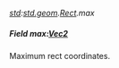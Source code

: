 _[std](../../modules/std/std-module.md):[std.geom](../../modules/std/std-geom.md).[Rect<T>](../../modules/std/std-geom-rect.md).max_
##### Field max:[Vec2](../../modules/std/std-geom-vec2.md)<T>
Maximum rect coordinates.
